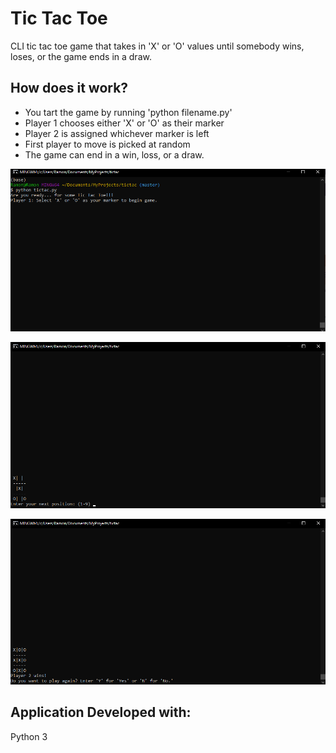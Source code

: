 # Tic Tac Toe
CLI tic tac toe game that takes in 'X' or 'O' values until somebody wins, loses, or the game ends in a draw.

## How does it work?
* You tart the game by running 'python filename.py'
* Player 1 chooses either 'X' or 'O' as their marker
* Player 2 is assigned whichever marker is left
* First player to move is picked at random
* The game can end in a win, loss, or a draw.

![Begin Game](/assets/start.png)

![Active Game](/assets/middle.png)

![End Game](/assets/end.png)

## Application Developed with:
Python 3
